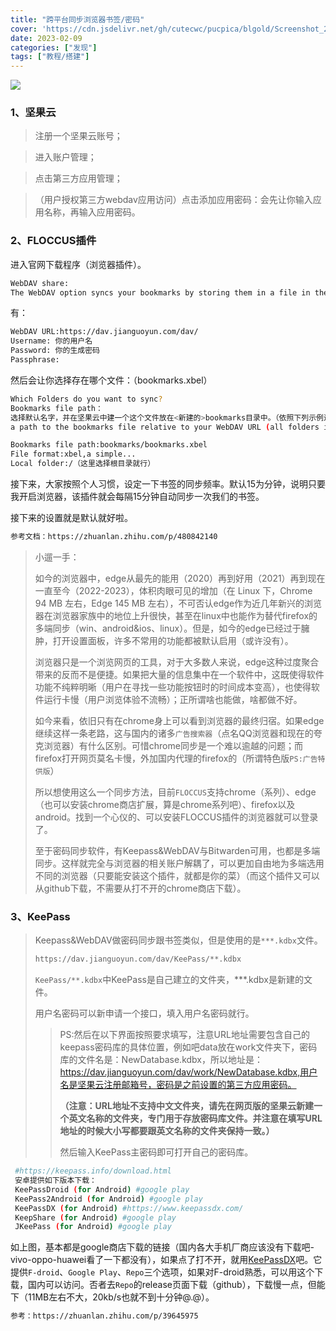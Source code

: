 ```yaml
---
title: "跨平台同步浏览器书签/密码"
cover: 'https://cdn.jsdelivr.net/gh/cutecwc/pucpica/blgold/Screenshot_20230209_202750.jpg'
date: 2023-02-09
categories: ["发现"]
tags: ["教程/搭建"]
---
```


![](https://cdn.jsdelivr.net/gh/cutecwc/pucpica/blgold/Screenshot_20230209_202750.jpg)

### 1、坚果云

> 注册一个坚果云账号；

> 进入账户管理；

> 点击第三方应用管理；

> （用户授权第三方webdav应用访问）点击添加应用密码：会先让你输入应用名称，再输入应用密码。

### 2、FLOCCUS插件

进入官网下载程序（浏览器插件）。

```bash
WebDAV share:
The WebDAV option syncs your bookmarks by storing them in a file in the provided WebDAV share. There is no accompanying web UI for this option and you can use it with any WebDAV-compatible server. It can sync http, ftp, data and javascript bookmarks.The WebDAV option syncs your bookmarks by storing them in a file in the provided WebDAV share. There is no accompanying web UI for this option and you can use it with any WebDAV-compatible server. It can sync http, ftp, data and javascript bookmarks.
```

有：

```bash
WebDAV URL:https://dav.jianguoyun.com/dav/
Username: 你的用户名
Password: 你的生成密码
Passphrase:
```

然后会让你选择存在哪个文件：（bookmarks.xbel）

```bash
Which Folders do you want to sync?
Bookmarks file path：
选择默认名字，并在坚果云中建一个这个文件放在<新建的>bookmarks目录中。（依照下列示例进行更改）
a path to the bookmarks file relative to your WebDAV URL (all folders in the path must already exist). e.g. personal_stuff/bookmarks.xbel

Bookmarks file path:bookmarks/bookmarks.xbel
File format:xbel,a simple...
Local folder:/（这里选择根目录就行）
```

接下来，大家按照个人习惯，设定一下书签的同步频率。默认15为分钟，说明只要我开启浏览器，该插件就会每隔15分钟自动同步一次我们的书签。

接下来的设置就是默认就好啦。

```bash
参考文档：https://zhuanlan.zhihu.com/p/480842140
```

> 小遛一手：
>
> 如今的浏览器中，edge从最先的能用（2020）再到好用（2021）再到现在一直至今（2022-2023），体积肉眼可见的增加（在 Linux 下，Chrome 94 MB 左右，Edge 145 MB 左右），不可否认edge作为近几年新兴的浏览器在浏览器家族中的地位上升很快，甚至在linux中也能作为替代firefox的多端同步（win、android&ios、linux）。但是，如今的edge已经过于臃肿，打开设置面板，许多不常用的功能都被默认启用（或许没有）。
>
> 浏览器只是一个浏览网页的工具，对于大多数人来说，edge这种过度聚合带来的反而不是便捷。如果把大量的信息集中在一个软件中，这既使得软件功能不纯粹明晰（用户在寻找一些功能按钮时的时间成本变高），也使得软件运行卡慢（用户浏览体验不流畅）；正所谓啥也能做，啥都做不好。
>
> 如今来看，依旧只有在chrome身上可以看到浏览器的最终归宿。如果edge继续这样一条老路，这与国内的诸多`广告搜索器`（点名QQ浏览器和现在的夸克浏览器）有什么区别。可惜chrome同步是一个难以逾越的问题；而firefox打开网页莫名卡慢，外加国内代理的firefox的（所谓特色版`PS:广告特供版`）
>
> 所以想使用这么一个同步方法，目前`FLOCCUS`支持chrome（系列）、edge（也可以安装chrome商店扩展，算是chrome系列吧）、firefox以及android。找到一个心仪的、可以安装FLOCCUS插件的浏览器就可以登录了。
>
> 至于密码同步软件，有Keepass&WebDAV与Bitwarden可用，也都是多端同步。这样就完全与浏览器的相关账户解耦了，可以更加自由地为多端选用不同的浏览器（只要能安装这个插件，就都是你的菜）（而这个插件又可以从github下载，不需要从打不开的chrome商店下载）。

### 3、KeePass

> Keepass&WebDAV做密码同步跟书签类似，但是使用的是`***.kdbx`文件。
>
> ```bash
> https://dav.jianguoyun.com/dav/KeePass/**.kdbx
> ```
>
> `KeePass/**.kdbx`中KeePass是自己建立的文件夹，***.kdbx是新建的文件。
>
> 用户名密码可以新申请一个接口，填入用户名密码就行。
>
> > PS:然后在以下界面按照要求填写，注意URL地址需要包含自己的keepass密码库的具体位置，例如吧data放在work文件夹下，密码库的文件名是：NewDatabase.kdbx，所以地址是：https://dav.jianguoyun.com/dav/work/NewDatabase.kdbx,用户名是坚果云注册邮箱号，密码是之前设置的第三方应用密码。
> >
> > **（注意：URL地址不支持中文文件夹，请先在网页版的坚果云新建一个英文名称的文件夹，专门用于存放密码库文件。并注意在填写URL地址的时候大小写都要跟英文名称的文件夹保持一致。）**
> >
> > 然后输入KeePass主密码即可打开自己的密码库。

```bash
 #https://keepass.info/download.html
 安卓提供如下版本下载：
 KeePassDroid (for Android) #google play
 KeePass2Android (for Android) #google play
 KeePassDX (for Android) #https://www.keepassdx.com/
 KeepShare (for Android) #google play
 JKeePass (for Android) #google play
```

如上图，基本都是google商店下载的链接（国内各大手机厂商应该没有下载吧-vivo-oppo-huawei看了一下都没有），如果点了打不开，就用[KeePassDX](https://www.keepassdx.com/)吧。它提供`F-droid`、`Google Play`、`Repo`三个选项，如果对F-droid熟悉，可以用这个下载，国内可以访问。否者去`Repo`的release页面下载（github），下载慢一点，但能下（11MB左右不大，20kb/s也就不到十分钟@.@）。

```bash
参考：https://zhuanlan.zhihu.com/p/39645975
```

